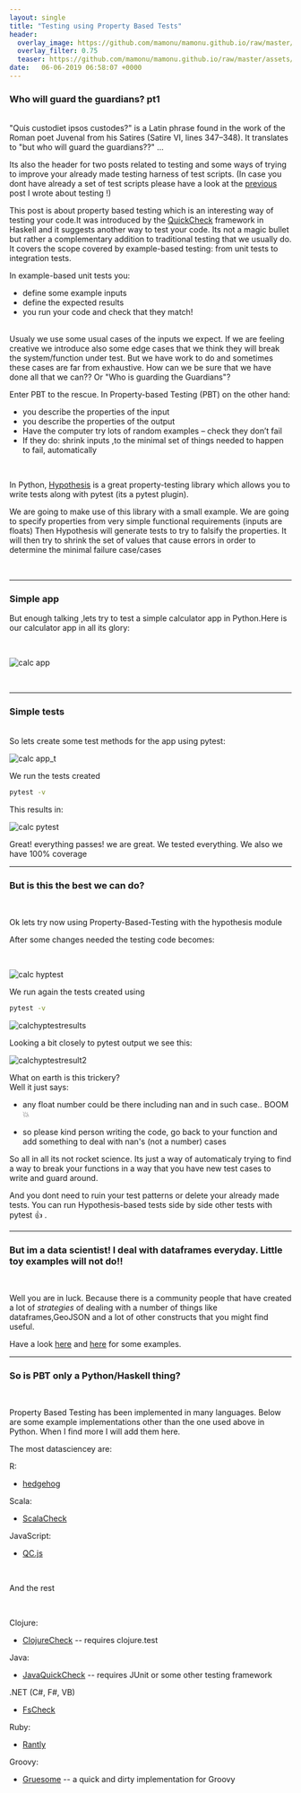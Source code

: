 ```yaml
---
layout: single
title: "Testing using Property Based Tests"
header:
  overlay_image: https://github.com/mamonu/mamonu.github.io/raw/master/assets/hypt/cropped-bd1.jpg
  overlay_filter: 0.75
  teaser: https://github.com/mamonu/mamonu.github.io/raw/master/assets/hypt/cropped-bd1.jpg
date:   06-06-2019 06:58:07 +0000
---
```



### Who will guard the guardians? pt1

 
 
<br /> 
"Quis custodiet ipsos custodes?" is a Latin phrase found in the work of the Roman poet Juvenal from his Satires (Satire VI, lines 347–348). It translates to "but who will guard the guardians??" ...


Its also the header for two posts related to testing and some ways of trying to improve your already made testing harness of test scripts. (In case you dont have already a set of test scripts please have a look at the [previous](https://mamonu.github.io/Testing/) post I wrote about testing  !)


This post is about property based testing which is an interesting way of testing your code.It was introduced by the [QuickCheck](https://github.com/nick8325/quickcheck) framework in Haskell and it suggests another way to test your code. 
Its not a magic bullet but rather a complementary addition to traditional testing that we usually do.
It covers the scope covered by example-based testing: from unit tests to integration tests.

In example-based unit tests you:

- define some example inputs
- define the expected results
- you run your code and check that they match!


<br /> 
Usualy we use some usual cases of the inputs we expect. If we are feeling creative we introduce also some edge cases that we think they will break the system/function under test.
But we have work to do and sometimes these cases are far from exhaustive. How can we be sure that we have done all that we can?? Or "Who is guarding the Guardians"?

Enter PBT to the rescue. In Property-based Testing (PBT) on the other hand:

- you describe the properties of the input
- you describe the properties of the output
- Have the computer try lots of random examples – check they don’t fail
- If they do: shrink inputs ,to the minimal set of things needed to happen to fail, automatically 

<br /> 


In Python,  [Hypothesis](https://github.com/HypothesisWorks/hypothesis/tree/master/hypothesis-python) 
is a great property-testing library which allows you to write tests along with pytest (its a pytest plugin). 

We are going to make use of this library with a small example.
We are going to specify properties from very simple functional requirements (inputs are floats)
Then Hypothesis will generate tests to try to falsify the properties. 
It will then try to shrink the set of values that cause errors in order to determine the minimal failure case/cases

<br /> 

---

### Simple app


But enough talking ,lets try to test a simple calculator app in Python.Here is our calculator app in all its glory:

<br /> 

![calc app](https://raw.githubusercontent.com/mamonu/mamonu.github.io/master/assets/hypt/calcs.png)

<br /> 

---
### Simple tests


<br /> 
So lets create some test methods for the app using pytest:

![calc app_t](https://github.com/mamonu/mamonu.github.io/raw/master/assets/hypt/pytestsimple1.png)

We run the tests created 

```bash
pytest -v
```

This results in:

![calc pytest](https://github.com/mamonu/mamonu.github.io/raw/master/assets/hypt/pytestresult.png)

Great! everything passes! we are great. We tested everything. We also we have 100% coverage  


---

###  But is this the best we can do?

<br /> 

Ok lets try now using Property-Based-Testing with the hypothesis module

After some changes needed the testing code becomes:

<br /> 

![calc hyptest](https://github.com/mamonu/mamonu.github.io/raw/master/assets/hypt/pytesthyp.png)

We run again the tests created using 

```bash
pytest -v
```

![calchyptestresults](https://github.com/mamonu/mamonu.github.io/raw/master/assets/hypt/pytesthypresult1.png)


Looking a bit closely to pytest output we see this:

![calchyptestresult2](https://github.com/mamonu/mamonu.github.io/raw/master/assets/hypt/pytesthypresult2.png)

What on earth is this trickery? 
<br /> 
Well it just says: 

- any float number could be there including nan and in such case.. BOOM :boom:

- so please kind person writing the code, go back to your function and add something to deal with nan's (not a number) cases


So all in all its not rocket science. Its just a way of automaticaly trying to find a way to break your functions 
in a way that you have new test cases to write and guard around.

And you dont need to ruin your test patterns or delete your already made tests. You can run Hypothesis-based tests side by side other tests with pytest :thumbsup: . 

---
###  But im a data scientist! I deal with dataframes everyday. Little toy examples will not do!!
<br /> 

Well you are in luck. Because there is a community people that have created a lot of *strategies* of dealing with a number of things
like dataframes,GeoJSON and a lot of other constructs that you might find useful.

Have a look [here](https://hypothesis.readthedocs.io/en/latest/numpy.html#pandas) and [here](https://hypothesis.readthedocs.io/en/latest/strategies.html?highlight=strategies) for some examples. 

---
### So is PBT only a Python/Haskell thing?
<br /> 

Property Based Testing has been implemented in many languages. 
Below are some example implementations other than the one used above in Python. When I find more I will add them here.


The most datasciencey are:
<br />

R:
* [hedgehog](https://github.com/hedgehogqa/r-hedgehog)

Scala:
 * [ScalaCheck](https://github.com/rickynils/scalacheck) 

JavaScript:
 * [QC.js](https://bitbucket.org/darrint/qc.js/)

<br />

And the rest

<br />

Clojure:
 * [ClojureCheck](https://bitbucket.org/kotarak/clojurecheck) -- requires clojure.test

Java:
 * [JavaQuickCheck](http://java.net/projects/quickcheck/pages/Home) -- requires JUnit or some other testing framework

.NET (C#, F#, VB)
 * [FsCheck](https://github.com/fscheck/FsCheck)

Ruby:
 * [Rantly](https://github.com/hayeah/rantly)


Groovy:
 * [Gruesome](https://github.com/mcandre/gruesome) -- a quick and dirty implementation for Groovy







